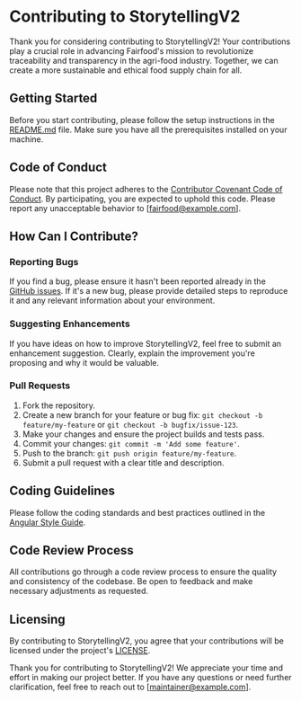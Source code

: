 # Contributing to StorytellingV2

Thank you for considering contributing to StorytellingV2! Your contributions play a crucial role in advancing Fairfood's mission to revolutionize traceability and transparency in the agri-food industry. Together, we can create a more sustainable and ethical food supply chain for all.

## Getting Started

Before you start contributing, please follow the setup instructions in the [README.md](./README.md) file. Make sure you have all the prerequisites installed on your machine.

## Code of Conduct

Please note that this project adheres to the [Contributor Covenant Code of Conduct](./CODE_OF_CONDUCT.md). By participating, you are expected to uphold this code. Please report any unacceptable behavior to [fairfood@example.com].

## How Can I Contribute?

### Reporting Bugs

If you find a bug, please ensure it hasn't been reported already in the [GitHub issues](https://github.com/fairfood/trace-v2/frontend/storytelling-v2/issues). If it's a new bug, please provide detailed steps to reproduce it and any relevant information about your environment.

### Suggesting Enhancements

If you have ideas on how to improve StorytellingV2, feel free to submit an enhancement suggestion. Clearly, explain the improvement you're proposing and why it would be valuable.

### Pull Requests

1. Fork the repository.
2. Create a new branch for your feature or bug fix: `git checkout -b feature/my-feature` or `git checkout -b bugfix/issue-123`.
3. Make your changes and ensure the project builds and tests pass.
4. Commit your changes: `git commit -m 'Add some feature'`.
5. Push to the branch: `git push origin feature/my-feature`.
6. Submit a pull request with a clear title and description.

## Coding Guidelines

Please follow the coding standards and best practices outlined in the [Angular Style Guide](https://angular.io/guide/styleguide).

## Code Review Process

All contributions go through a code review process to ensure the quality and consistency of the codebase. Be open to feedback and make necessary adjustments as requested.

## Licensing

By contributing to StorytellingV2, you agree that your contributions will be licensed under the project's [LICENSE](./LICENSE).

Thank you for contributing to StorytellingV2! We appreciate your time and effort in making our project better. If you have any questions or need further clarification, feel free to reach out to [maintainer@example.com].